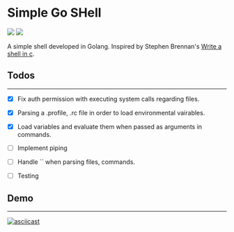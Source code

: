 # Simple Go SHell

   ![](https://img.shields.io/github/license/l-const/sgsh?color=cyan)
![](https://img.shields.io/badge/language-Go-cyan)

A simple shell developed in Golang.
Inspired by Stephen Brennan's [Write a shell in c](https://brennan.io/2015/01/16/write-a-shell-in-c/).


## Todos
<hr>

- [x] Fix auth permission with executing system calls regarding files.
- [x] Parsing a .profile, .rc file in order to load environmental vairables.
- [x] Load variables and evaluate them when passed as arguments in commands.
- [ ] Implement piping
- [ ] Handle `` when parsing files, commands.
- [ ] Testing



## Demo
<hr>

[![asciicast](https://asciinema.org/a/7IIKQtJnEBTahvHw1czk0Jm9Y.svg)](https://asciinema.org/a/7IIKQtJnEBTahvHw1czk0Jm9Y)
